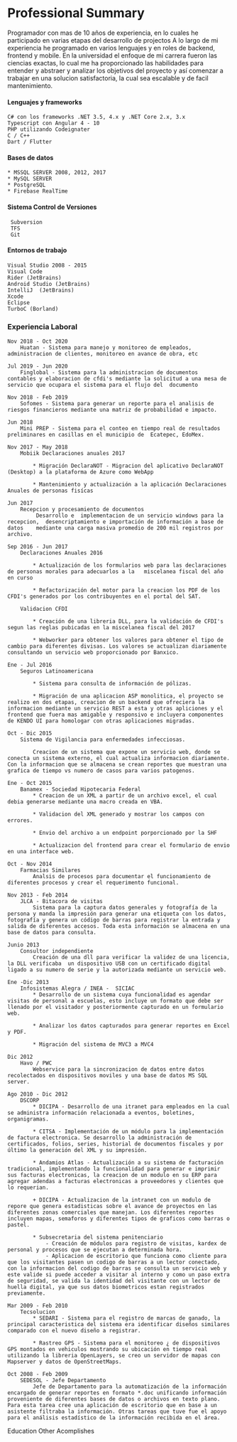 # Professional Summary

Programador con mas de 10 años de experiencia,
en lo cuales he participado en varias etapas del desarrollo de projectos
A lo largo de mi experiencia he programado en varios lenguajes y en roles de backend, frontend y mobile.
En la universidad el enfoque de mi carrera fueron las ciencias exactas, lo cual me ha proporcionado las habilidades para entender y abstraer y analizar los objetivos del proyecto y así comenzar a trabajar en una solucion satisfactoria, la cual sea escalable y de facil mantenimiento.

#### Lenguajes y frameworks

    C# con los frameworks .NET 3.5, 4.x y .NET Core 2.x, 3.x
    Typescript con Angular 4 - 10
    PHP utilizando Codeignater
    C / C++
    Dart / Flutter

#### Bases de datos

    * MSSQL SERVER 2008, 2012, 2017
    * MySQL SERVER
    * PostgreSQL
    * Firebase RealTime

#### Sistema Control de Versiones

     Subversion
     TFS
     Git

#### Entornos de trabajo

    Visual Studio 2008 - 2015
    Visual Code
    Rider (JetBrains)
    Android Studio (JetBrains)
    IntelliJ  (JetBrains)
    Xcode
    Eclipse
    TurboC (Borland)

### Experiencia Laboral

    Nov 2018 - Oct 2020
        Huatan - Sistema para manejo y monitoreo de empleados, administracion de clientes, monitoreo en avance de obra, etc

    Jul 2019 - Jun 2020
        Finglobal - Sistema para la administracion de documentos  contables y elaboracion de cfdi's mediante la solicitud a una mesa de servicio que ocupara el sistema para el flujo del  documento

    Nov 2018 - Feb 2019
        Sofomes - Sistema para generar un reporte para el analisis de riesgos financieros mediante una matriz de probabilidad e impacto.

    Jun 2018
        Mini PREP - Sistema para el conteo en tiempo real de resultados preliminares en casillas en el municipio de  Ecatepec, EdoMex.

    Nov 2017 - May 2018
        Mobiik Declaraciones anuales 2017

            * Migración DeclaraNOT - Migracion del aplicativo DeclaraNOT    (Desktop) a la plataforma de Azure como WebApp

            * Mantenimiento y actualización a la aplicación Declaraciones   Anuales de personas fisícas

    Jun 2017
        Recepcion y procesamiento de documentos
             Desarrollo e  implementacion de un servicio windows para la recepcion,  desencriptamiento e importación de información a base de datos    mediante una carga masiva promedio de 200 mil registros por archivo.

    Sep 2016 - Jun 2017
        Declaraciones Anuales 2016

            * Actualización de los formularios web para las declaraciones de personas morales para adecuarlos a la   miscelanea fiscal del año en curso

            * Refactorización del motor para la creacion los PDF de los CFDI's generados por los contribuyentes en el portal del SAT.

        Validacion CFDI

            * Creación de una libreria DLL, para la validación de CFDI's segun las reglas pubicadas en la miscelanea fiscal del 2017

            * Webworker para obtener los valores para obtener el tipo de cambio para diferentes divisas. Los valores se actualizan diariamente consultando un servicio web proporcionado por Banxico.

    Ene - Jul 2016
        Seguros Latinoamericana

            * Sistema para consulta de información de pólizas.

            * Migración de una aplicacion ASP monolitica, el proyecto se realizo en dos etapas, creacion de un backend que ofreciera la informacion mediante un servicio REST a esta y otras apliciones y el frontend que fuera mas amigable y responsivo e incluyera componentes de KENDO UI para homologar con otras aplicaciones migradas.

    Oct - Dic 2015
        Sistema de Vigilancia para enfermedades infecciosas.

            Creacion de un sistema que expone un servicio web, donde se conecta un sistema externo, el cual actualiza informacion diariamente.  Con la informacion que se almacena se crean reportes que muestran una grafica de tiempo vs numero de casos para varios patogenos.

    Ene - Oct 2015
        Banamex - Sociedad Hipotecaria Federal
            * Creacion de un XML a partir de un archivo excel, el cual debia generarse mediante una macro creada en VBA.

            * Validacion del XML generado y mostrar los campos con errores.

            * Envio del archivo a un endpoint porporcionado por la SHF

            * Actualizacion del frontend para crear el formulario de envio en una interface web.

    Oct - Nov 2014
        Farmacias Similares
            Analsis de procesos para documentar el funcionamiento de diferentes procesos y crear el requerimento funcional.

    Nov 2013 - Feb 2014
        JLCA - Bitacora de visitas
            Sistema para la captura datos generales y fotografía de la persona y manda la impresión para generar una etiqueta con los datos, fotografía y genera un código de barras para registrar la entrada y salida de diferentes accesos. Toda esta información se almacena en una base de datos para consulta.

    Junio 2013
        Consultor independiente
            Creación de una dll para verificar la validez de una licencia, la DLL verificaba  un dispositivo USB con un certificado digital ligado a su numero de serie y la autorizada mediante un servicio web.

    Ene -Dic 2013
        Infosistemas Alegra / INEA -  SICIAC
            * Desarrollo de un sistema cuya funcionalidad es agendar visitas de personal a escuelas, esto incluye un formato que debe ser llenado por el visitador y posteriormente capturado en un formulario web.

            * Analizar los datos capturados para generar reportes en Excel y PDF.

            * Migración del sistema de MVC3 a MVC4

    Dic 2012
        Havo / PWC
            Webservice para la sincronizacion de datos entre datos recolectados en dispositivos moviles y una base de datos MS SQL server.

    Ago 2010 - Dic 2012
        DSCORP
            * DICIPA - Desarrollo de una itranet para empleados en la cual se administra información relacionada a eventos, boletines, organigramas.

            * CITSA - Implementación de un módulo para la implementación de factura electronica. Se desarrollo la administración de certificados, folios, series, historial de documentos fiscales y por último la generación del XML y su impresión.

            * Andamios Atlas - Actualización a su sistema de facturación tradicional, implementando la funcionalidad para generar e imprimir sus facturas electronicas, la creacion de un modulo en su ERP para agregar adendas a facturas electronicas a proveedores y clientes que lo requerian.

            + DICIPA - Actualizacion de la intranet con un modulo de repore que genera estadisticas sobre el avance de proyectos en las diferentes zonas comerciales que manejan. Los diferentes reportes incluyen mapas, semaforos y diferentes tipos de graficos como barras o pastel.

            * Subsecretaria del sistema penitenciario
                - Creación de módulos para registro de visitas, kardex de personal y procesos que se ejecutan a determinada hora.
                - Aplicacion de escritorio que funciona como cliente para que los visitantes pasen un codigo de barras a un lector conectado, con la informacion del codigo de barras se consulta un servicio web y este valide si puede acceder a visitar al interno y como un paso extra de seguridad, se valida la identidad del visitante con un lector de huella digital, ya que sus datos biometricos estan registrados previamente.

    Mar 2009 - Feb 2010
        Tecsolucion
            * SEDARI - Sistema para el registro de marcas de ganado, la principal caracteristica del sistema era identificar diseños similares comparado con el nuevo diseño a registrar.

            * Rastreo GPS - Sistema para el monitoreo ¿ de dispositivos GPS montados en vehiculos mostrando su ubicación en tiempo real utilizando la libreria OpenLayers, se creo un servidor de mapas con Mapserver y datos de OpenStreetMaps.

    Oct 2008 - Feb 2009
        SEDESOL - Jefe Departamento
            Jefe de Departamento para la automatización de la información encargado de generar reportes en formato *.doc unificando información proveniente de diferentes bases de datos o archivos en texto plano. Para esta tarea cree una aplicación de escritorio que en base a un asistente filtraba la información. Otras tareas que tuve fue el apoyo para el análisis estadístico de la información recibida en el área.

Education
Other Acomplishes
